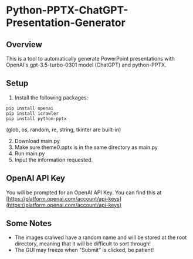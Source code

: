 # Python-PPTX-ChatGPT-Presentation-Generator
## Overview

This is a tool to automatically generate PowerPoint presentations with OpenAI's gpt-3.5-turbo-0301 model (ChatGPT) and python-PPTX.

## Setup

1. Install the following packages:
```
pip install openai
pip install icrawler
pip install python-pptx 
```
(glob, os, random, re, string, tkinter are built-in)

2. Download main.py
3. Make sure theme0.pptx is in the same directory as main.py
4. Run main.py
5. Input the information requested.

## OpenAI API Key

You will be prompted for an OpenAI API Key. You can find this at [https://platform.openai.com/account/api-keys](https://platform.openai.com/account/api-keys)

## Some Notes

- The images cralwed have a random name and will be stored at the root directory, meaning that it will be difficult to sort through!
- The GUI may freeze when "Submit" is clicked, be patient!
